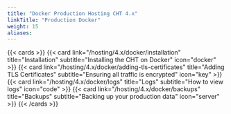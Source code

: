 ```yaml
---
title: "Docker Production Hosting CHT 4.x"
linkTitle: "Production Docker"
weight: 15
aliases:
---
```


{{< cards >}}
{{< card link="/hosting/4.x/docker/installation" title="Installation" subtitle="Installing the CHT on Docker" icon="docker" >}}
{{< card link="/hosting/4.x/docker/adding-tls-certificates" title="Adding TLS Certificates" subtitle="Ensuring all traffic is encrypted" icon="key" >}}
{{< card link="/hosting/4.x/docker/logs" title="Logs" subtitle="How to view logs" icon="code" >}}
{{< card link="/hosting/4.x/docker/backups" title="Backups" subtitle="Backing up your production data" icon="server" >}}
{{< /cards >}}
